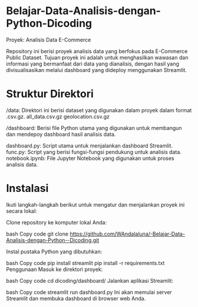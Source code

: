 # Belajar-Data-Analisis-dengan-Python-Dicoding

Proyek: Analisis Data E-Commerce

Repository ini berisi proyek analisis data yang berfokus pada E-Commerce Public Dataset. Tujuan proyek ini adalah untuk menghasilkan wawasan dan informasi yang bermanfaat dari data yang dianalisis, dengan hasil yang divisualisasikan melalui dashboard yang dideploy menggunakan Streamlit.

# Struktur Direktori
/data: 
Direktori ini berisi dataset yang digunakan dalam proyek dalam format .csv.gz.
all_data.csv.gz
geolocation.csv.gz

/dashboard: Berisi file Python utama yang digunakan untuk membangun dan mendepoy dashboard hasil analisis data.

dashboard.py: Script utama untuk menjalankan dashboard Streamlit.
func.py: Script yang berisi fungsi-fungsi pendukung untuk analisis data.
notebook.ipynb: File Jupyter Notebook yang digunakan untuk proses analisis data.

# Instalasi
Ikuti langkah-langkah berikut untuk mengatur dan menjalankan proyek ini secara lokal:

Clone repository ke komputer lokal Anda:

bash
Copy code
git clone https://github.com/WAndalaluna/-Belajar-Data-Analisis-dengan-Python--Dicoding.git

Instal pustaka Python yang dibutuhkan:

bash
Copy code
pip install streamlit
pip install -r requirements.txt
Penggunaan
Masuk ke direktori proyek:

bash
Copy code
cd dicoding/dashboard/
Jalankan aplikasi Streamlit:

bash
Copy code
streamlit run dashboard.py
Ini akan memulai server Streamlit dan membuka dashboard di browser web Anda.